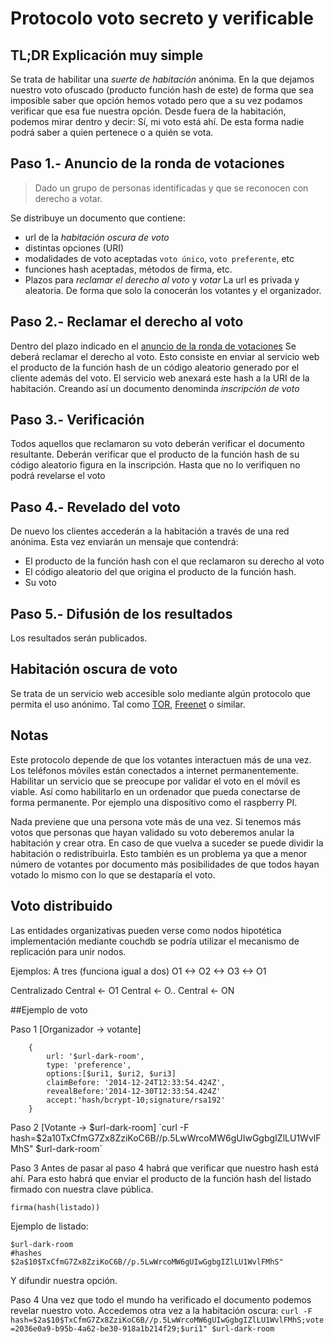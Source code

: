 # Protocolo voto secreto y verificable

## TL;DR Explicación muy simple 
Se trata de habilitar una *suerte de habitación* anónima. 
En la que dejamos nuestro voto ofuscado (producto función hash de este) de forma que
sea imposible saber que opción hemos votado pero que a su vez podamos verificar 
que esa fue nuestra opción.
Desde fuera de la habitación, podemos mirar dentro y decir: Sí, mi voto está ahí.
De esta forma nadie podrá saber a quien pertenece o a quién se vota.


## Paso 1.- Anuncio de la ronda de votaciones
> Dado un grupo de personas identificadas y que se reconocen con derecho a votar.

Se distribuye un documento que contiene:
* url de la *habitación oscura de voto* 
* distintas opciones (URI)
* modalidades de voto aceptadas `voto único`, `voto preferente`, etc
* funciones hash aceptadas, métodos de firma, etc.
* Plazos para *reclamar el derecho al voto* y *votar*
La url es privada y aleatoria. De forma que solo la conocerán los votantes y
el organizador.

## Paso 2.- Reclamar el derecho al voto
Dentro del plazo indicado en el [anuncio de la ronda de votaciones](#anuncio-de-la-ronda-de-votaciones)
Se deberá reclamar el derecho al voto. Esto consiste en enviar al servicio web el producto de 
la función hash de un código aleatorio generado por el cliente además del voto. 
El servicio web anexará este hash a la URI de la habitación.
Creando así un documento denominda *inscripción de voto*

## Paso 3.- Verificación 
Todos aquellos que reclamaron su voto deberán verificar el documento resultante.
Deberán verificar que el producto de la función hash de su código aleatorio figura en 
la inscripción. Hasta que no lo verifiquen no podrá revelarse el voto

## Paso 4.- Revelado del voto
De nuevo los clientes accederán a la habitación a través de una red anónima.
Esta vez enviarán un mensaje que contendrá:
* El producto de la función hash con el que reclamaron su derecho al voto
* El código aleatorio del que origina el producto de la función hash.
* Su voto

## Paso 5.- Difusión de los resultados
Los resultados serán publicados.

## Habitación oscura de voto
Se trata de un servicio web accesible solo mediante algún protocolo que permita
el uso anónimo. Tal como [TOR](tor.org), [Freenet](freenet.org) o similar.

## Notas
Este protocolo depende de que los votantes interactuen más de una vez.
Los teléfonos móviles están conectados a internet permanentemente. Habilitar
un servicio que se preocupe por validar el voto en el móvil es viable.
Así como habilitarlo en un ordenador que pueda conectarse de forma permanente.
Por ejemplo una dispositivo como el raspberry PI.

Nada previene que una persona vote más de una vez. Si tenemos más votos que 
personas que hayan validado su voto deberemos anular la habitación y crear otra.
En caso de que vuelva a suceder se puede dividir la habitación o redistribuirla.
Esto también es un problema ya que a menor número de votantes por documento más posibilidades 
de que todos hayan votado lo mismo con lo que se destaparía el voto. 


## Voto distribuido
Las entidades organizativas pueden verse como nodos hipotética implementación
mediante couchdb se podría utilizar el mecanismo de replicación para unir nodos.

Ejemplos:
A tres (funciona igual a dos)
O1 <-> O2 <-> O3 <-> O1

Centralizado
Central ← O1
Central ← O..
Central ← ON


##Ejemplo de voto

Paso 1
[Organizador → votante] 
```
	{
		url: '$url-dark-room',
		type: 'preference',
		options:[$uri1, $uri2, $uri3]
		claimBefore: '2014-12-24T12:33:54.424Z',
		revealBefore:'2014-12-30T12:33:54.424Z'
		accept:'hash/bcrypt-10;signature/rsa192'
	}
```

Paso 2
[Votante → $url-dark-room]
`curl -F hash=$2a$10$TxCfmG7Zx8ZziKoC6B//p.5LwWrcoMW6gUIwGgbgIZlLU1WvlFMhS" $url-dark-room`

Paso 3
Antes de pasar al paso 4 habrá que verificar que nuestro hash está ahí.
Para esto habrá que enviar el producto de la función hash del listado firmado con nuestra clave pública.

	firma(hash(listado))

Ejemplo de listado:
```
$url-dark-room
#hashes
$2a$10$TxCfmG7Zx8ZziKoC6B//p.5LwWrcoMW6gUIwGgbgIZlLU1WvlFMhS"
```
Y difundir nuestra opción.

Paso 4 
Una vez que todo el mundo ha verificado el documento podemos revelar nuestro voto.
Accedemos otra vez a la habitación oscura:
`curl -F hash=$2a$10$TxCfmG7Zx8ZziKoC6B//p.5LwWrcoMW6gUIwGgbgIZlLU1WvlFMhS;vote=2036e0a9-b95b-4a62-be30-918a1b214f29;$uri1" $url-dark-room`


